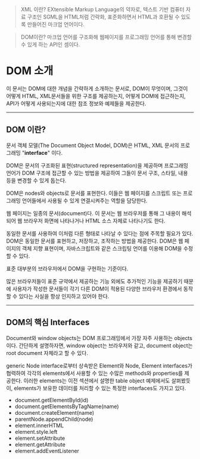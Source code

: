 > XML 이란? EXtensible Markup Language의 약자로, 텍스트 기반 컴퓨터 자료 구조인 SGML을 HTML처럼 간략화, 표준화하면서 HTML과 호환될 수 있도록 만들어진 마크업 언어이다.

> DOM이란? 마크업 언어를 구조화해 웹페이지를 프로그래밍 언어를 통해 변경할 수 있게 하는 API인 셈이다.

# DOM 소개

이 문서는 DOM에 대한 개념을 간략하게 소개하는 문서로, DOM이 무엇이며, 그것이 어떻게 HTML, XML문서들을 위한 구조를 제공하는지, 어떻게 DOM에 접근하는지, API가 어떻게 사용되는지에 대한 참조 정보와 예제들을 제공한다.

---

## DOM 이란?

문서 객체 모델(The Document Object Model, DOM)은 HTML, XML 문서의 프로그래밍 "**interface**" 이다.

DOM은 문서의 구조화된 표현(structured representation)을 제공하며 프로그래밍 언어가 DOM 구조에 접근할 수 있는 방법을 제공하여 그들이 문서 구조, 스타일, 내용 등을 변경할 수 있게 돕는다.

DOM은 nodes와 objects로 문서를 표현한다. 이들은 웹 페이지를 스크립트 또는 프로그래밍 언어들에서 사용될 수 있게 연결시켜주는 역할을 담당한다.

웹 페이지는 일종의 문서(document)다. 이 문서는 웹 브라우저를 통해 그 내용이 해석되어 웹 브라우저 화면에 나타나거나 HTML 소스 자체로 나타나기도 한다.

동일한 문서를 사용하여 이처럼 다른 형태로 나타날 수 있다는 점에 주목할 필요가 있다.
DOM은 동일한 문서를 표현하고, 저장하고, 조작하는 방법을 제공한다.
DOM은 웹 페이지의 객체 지향 표현이며, 자바스크립트와 같은 스크립팅 언어를 이용해 DOM을 수정할 수 있다.

표준 대부분의 브라우저에서 DOM을 구현하는 기준이다.

많은 브라우저들이 표준 규약에서 제공하는 기능 외에도 추가적인 기능을 제공하기 때문에 사용자가 작성한 문서들이 각기 다른 DOM이 적용된 다양한 브라우저 환경에서 동작할 수 있다는 사실을 항상 인지하고 있어야 한다.

---

## DOM의 핵심 Interfaces

Document와 window objects는 DOM 프로그래밍에서 가장 자주 사용하는 objects이다. 간단하게 설명하자면, window object는 브라우저와 같고, document object는 root document 자체라고 할 수 있다.

generic Node interface로부터 상속받은 Element와 Node, Element interfaces가 협력하여 각각의 elements에서 사용할 수 있는 수많은 methods와 properties를 제공한다. 이러한 elements는 이전 섹션에서 설명한 table object 예제에서도 살펴봤듯이, elements가 보유한 데이터를 처리할 수 있는 특정한 interfaces도 가지고 있다.

- document.getElementById(id)
- document.getElementsByTagName(name)
- document.createElement(name)
- parentNode.appendChild(node)
- element.innerHTML
- element.style.left
- element.setAttribute
- element.getAttribute
- element.addEventListener
